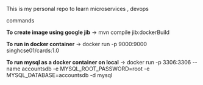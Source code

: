 This is my personal repo to learn microservices , devops

commands

**To create image using google jib**
-> mvn compile jib:dockerBuild

**To run in docker container**
-> docker run -p 9000:9000 singhcse01/cards:1.0

**To run mysql as a docker container on local**
-> docker run -p 3306:3306 --name accountsdb -e MYSQL_ROOT_PASSWORD=root -e MYSQL_DATABASE=accountsdb -d mysql 